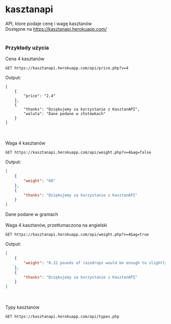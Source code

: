 # kasztanapi
API, ktore podaje cenę i wagę kasztanów<br>
Dostępne na https://kasztanapi.herokuapp.com/ <br><br>
### Przykłady użycia
Cena 4 kasztanów
```
GET https://kasztanapi.herokuapp.com/api/price.php?v=4
```
Output:
```
[
    {
        "price": "2.4"
    },
    {
        "thanks": "Dziękujemy za korzystanie z KasztanAPI",
        "waluta": "Dane podane w złotówkach"
    }
]
```
<br><br>
Waga 4 kasztanów
```
GET https://kasztanapi.herokuapp.com/api/weight.php?v=4&ag=false
```
Output:
```json
[
    {
        "weight": "60"
    },
    {
        "thanks": "Dziękujemy za korzystanie z KasztanAPI"
    }
]
```
Dane podane w gramach
<br><br>
Waga 4 kasztanów, przetłumaczona na angielski
```
GET https://kasztanapi.herokuapp.com/api/weight.php?v=4&ag=true
```
Output:
```json
[
    {
        "weight": "0.12 pounds of raindrops would be enough to slightly annoy each member of Il Divo 194.4 times."
    },
    {
        "thanks": "Dziękujemy za korzystanie z KasztanAPI"
    }
]
```
<br><br>
Typy kasztanów
```
GET https://kasztanapi.herokuapp.com/api/types.php
```
